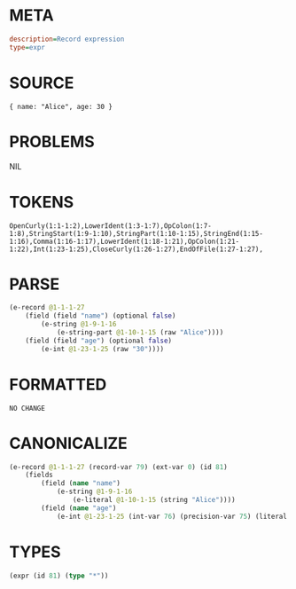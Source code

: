 # META
~~~ini
description=Record expression
type=expr
~~~
# SOURCE
~~~roc
{ name: "Alice", age: 30 }
~~~
# PROBLEMS
NIL
# TOKENS
~~~zig
OpenCurly(1:1-1:2),LowerIdent(1:3-1:7),OpColon(1:7-1:8),StringStart(1:9-1:10),StringPart(1:10-1:15),StringEnd(1:15-1:16),Comma(1:16-1:17),LowerIdent(1:18-1:21),OpColon(1:21-1:22),Int(1:23-1:25),CloseCurly(1:26-1:27),EndOfFile(1:27-1:27),
~~~
# PARSE
~~~clojure
(e-record @1-1-1-27
	(field (field "name") (optional false)
		(e-string @1-9-1-16
			(e-string-part @1-10-1-15 (raw "Alice"))))
	(field (field "age") (optional false)
		(e-int @1-23-1-25 (raw "30"))))
~~~
# FORMATTED
~~~roc
NO CHANGE
~~~
# CANONICALIZE
~~~clojure
(e-record @1-1-1-27 (record-var 79) (ext-var 0) (id 81)
	(fields
		(field (name "name")
			(e-string @1-9-1-16
				(e-literal @1-10-1-15 (string "Alice"))))
		(field (name "age")
			(e-int @1-23-1-25 (int-var 76) (precision-var 75) (literal "30") (value "TODO") (bound "u8")))))
~~~
# TYPES
~~~clojure
(expr (id 81) (type "*"))
~~~